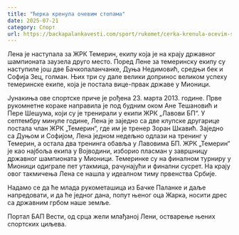 ```yaml
---
title: "Ћерка кренула очевим стопама"
date: 2025-07-21
category: Спорт
url: https://backapalankavesti.com/sport/rukomet/cerka-krenula-ocevim-stopama/
---
```


Лена је наступала за ЖРК Темерин, екипу која је на крају државног шампионата заузела друго место. Поред Лене за темеринску екипу су наступиле још две Бачкопаланчанке, Дуња Недимовић, средњи бек и Софија Зец, голман. Њих три су дале велики допринос великом успеху темеринске екипе, која је постала вице-првак државе у Мионици.

Јунакиња ове спортске приче је рођена 23. марта 2013. године. Прве рукомнетне кораке направила је под будним оком Ане Тешановић и Пере Шешума, који су је тренирали у екипи ЖРК „Лавови БП“. У септембру минуле године, Лена је заједно са две клупске другарице постала члан ЖРК „Темерин“, где им је тренер Зоран Шкавић. Заједно са Дуњом и Софијом, Лена једном недељно одлази на тренинг у Темерин, а остала два тренинга обавља у Лавовима БП. ЖРК „Темерин“ је као најбоља екипа у Војводини, изборио пласман у завршницу државног шампионата у Мионици. Темеринке су на финалном турниру у Мионици одиграле пет утакмица, рачунајући и финални сусрет. На крају овог такмичења Лена се нашла у идеалном тиму првенства Србије.

Надамо се да ће млада рукометашица из Бачке Паланке и даље напредовати, и да ће једног дана, попут њеног оца Жарка, носити дрес са државним грбом наше земље.

Портал БАП Вести, од срца жели млађаној Лени, остварење њених спортских циљева.
